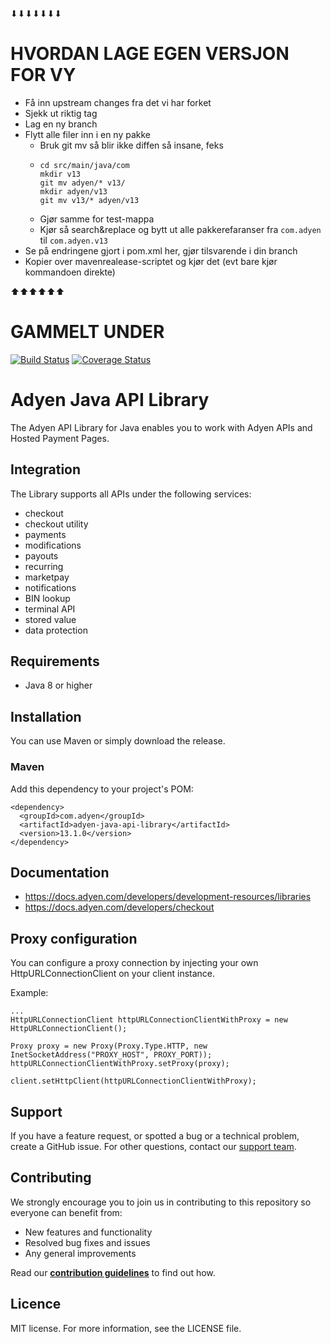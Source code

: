 
⬇⬇⬇⬇⬇⬇⬇

# HVORDAN LAGE EGEN VERSJON FOR VY

* Få inn upstream changes fra det vi har forket
* Sjekk ut riktig tag
* Lag en ny branch
* Flytt alle filer inn i en ny pakke
  * Bruk git mv så blir ikke diffen så insane, feks
  * ```
    cd src/main/java/com
    mkdir v13
    git mv adyen/* v13/
    mkdir adyen/v13
    git mv v13/* adyen/v13
    ```
  * Gjør samme for test-mappa
  * Kjør så search&replace og bytt ut alle pakkerefaranser fra `com.adyen` til `com.adyen.v13`
* Se på endringene gjort i pom.xml her, gjør tilsvarende i din branch
* Kopier over mavenrealease-scriptet og kjør det (evt bare kjør kommandoen direkte)

⬆⬆⬆⬆⬆⬆

# GAMMELT UNDER

[![Build Status](https://travis-ci.org/Adyen/adyen-java-api-library.svg?branch=master)](https://travis-ci.org/Adyen/adyen-java-api-library)
[![Coverage Status](https://coveralls.io/repos/github/Adyen/adyen-java-api-library/badge.svg?branch=master)](https://coveralls.io/github/Adyen/adyen-java-api-library?branch=master)


# Adyen Java API Library

The Adyen API Library for Java enables you to work with Adyen APIs and Hosted Payment Pages.

## Integration
The Library supports all APIs under the following services:

* checkout
* checkout utility
* payments
* modifications
* payouts
* recurring
* marketpay
* notifications
* BIN lookup
* terminal API
* stored value
* data protection

## Requirements

* Java 8 or higher

## Installation

You can use Maven or simply download the release.

### Maven

Add this dependency to your project's POM:

```
<dependency>
  <groupId>com.adyen</groupId>
  <artifactId>adyen-java-api-library</artifactId>
  <version>13.1.0</version>
</dependency>
```

## Documentation
* https://docs.adyen.com/developers/development-resources/libraries
* https://docs.adyen.com/developers/checkout


## Proxy configuration

You can configure a proxy connection by injecting your own HttpURLConnectionClient on your client instance.

Example:
```
...
HttpURLConnectionClient httpURLConnectionClientWithProxy = new HttpURLConnectionClient();

Proxy proxy = new Proxy(Proxy.Type.HTTP, new InetSocketAddress("PROXY_HOST", PROXY_PORT));
httpURLConnectionClientWithProxy.setProxy(proxy);

client.setHttpClient(httpURLConnectionClientWithProxy);
```

## Support

If you have a feature request, or spotted a bug or a technical problem, create a GitHub issue. For other questions, contact our [support team](https://support.adyen.com/hc/en-us/requests/new?ticket_form_id=360000705420).

## Contributing
We strongly encourage you to join us in contributing to this repository so everyone can benefit from:
* New features and functionality
* Resolved bug fixes and issues
* Any general improvements

Read our [**contribution guidelines**](CONTRIBUTING.md) to find out how.

## Licence

MIT license. For more information, see the LICENSE file.
